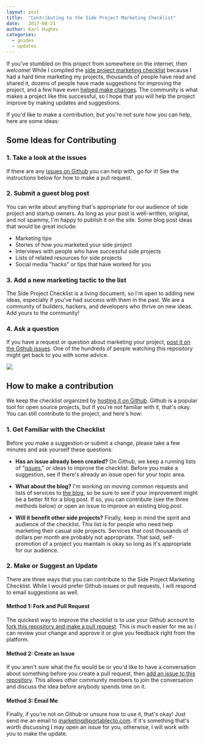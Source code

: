 ```yaml
---
layout: post
title:  "Contributing to the Side Project Marketing Checklist"
date:   2017-08-21
author: Karl Hughes
categories:
  - guides
  - updates
---
```


If you've stumbled on this project from somewhere on the internet, then welcome! While I compiled the [side project marketing checklist](https://www.sideprojectchecklist.com/marketing-checklist/) because I had a hard time marketing my projects, thousands of people have read and shared it, dozens of people have made suggestions for improving the project, and a few have even [helped make changes](https://github.com/karllhughes/side-project-marketing/graphs/contributors). The community is what makes a project like this successful, so I hope that you will help the project improve by making updates and suggestions.

If you'd like to make a contribution, but you're not sure how you can help, here are some ideas:

## Some Ideas for Contributing

### 1. Take a look at the issues

If there are any [issues on Github](https://github.com/karllhughes/side-project-marketing/issues) you can help with, go for it! See the instructions below for how to make a pull request.

### 2. Submit a guest blog post

You can write about anything that's appropriate for our audience of side project and startup owners. As long as your post is well-written, original, and not spammy, I'm happy to publish it on the site. Some blog post ideas that would be great include:
 
- Marketing tips
- Stories of how you marketed your side project
- Interviews with people who have successful side projects
- Lists of related resources for side projects
- Social media "hacks" or tips that have worked for you

### 3. Add a new marketing tactic to the list

The Side Project Checklist is a living document, so I'm open to adding new ideas, especially if you've had success with them in the past. We are a community of builders, hackers, and developers who thrive on new ideas. Add yours to the community!

### 4. Ask a question

If you have a request or question about marketing your project, [post it on the Github issues](https://github.com/karllhughes/side-project-marketing/issues). One of the hundreds of people watching this repository might get back to you with some advice.

![](https://i.imgur.com/oVpnacQ.jpg)

## How to make a contribution

We keep the checklist organized by [hosting it on Github](https://github.com/karllhughes/side-project-marketing). Github is a popular tool for open source projects, but if you're not familiar with it, that's okay. You can still contribute to the project, and here's how:

### 1. Get Familiar with the Checklist

Before you make a suggestion or submit a change, please take a few minutes and ask yourself these questions:

- **Has an issue already been created?** On Github, we keep a running lists of "[issues](https://github.com/karllhughes/side-project-marketing/issues)," or ideas to improve the checklist. Before you make a suggestion, see if there's already an issue open for your topic area.

- **What about the blog?** I'm working on moving common requests and lists of services to [the blog](https://www.sideprojectchecklist.com/blog/), so be sure to see if your improvement might be a better fit for a blog post. If so, you can contribute (see the three methods below) or open an issue to improve an existing blog post.

- **Will it benefit other side projects?** Finally, keep in mind the spirit and audience of the checklist. This list is for people who need help marketing their casual side projects. Services that cost thousands of dollars per month are probably not appropriate. That said, self-promotion of a project you maintain is okay so long as it's appropriate for our audience.

### 2. Make or Suggest an Update

There are three ways that you can contribute to the Side Project Marketing Checklist. While I would prefer Github issues or pull requests, I will respond to email suggestions as well.

#### Method 1: Fork and Pull Request

The quickest way to improve the checklist is to use your Github account to [fork this repository and make a pull request](https://blog.scottlowe.org/2015/01/27/using-fork-branch-git-workflow/). This is much easier for me as I can review your change and approve it or give you feedback right from the platform.

#### Method 2: Create an Issue

If you aren't sure what the fix would be or you'd like to have a conversation about something before you create a pull request, then [add an issue to this repository](https://help.github.com/articles/creating-an-issue/). This allows other community members to join the conversation and discuss the idea before anybody spends time on it.

#### Method 3: Email Me

Finally, if you're not on Github or unsure how to use it, that's okay! Just send me an email to [marketing@portablecto.com](mailto:marketing@portablecto.com). If it's something that's worth discussing I may open an issue for you, otherwise, I will work with you to make the update.
